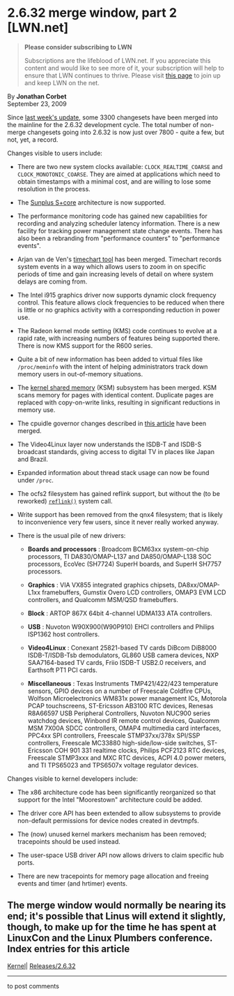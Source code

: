 # 2.6.32 merge window, part 2 [LWN.net]

> **Please consider subscribing to LWN**
> 
> Subscriptions are the lifeblood of LWN.net. If you appreciate this content and would like to see more of it, your subscription will help to ensure that LWN continues to thrive. Please visit [this page](/Promo/nst-nag1/subscribe) to join up and keep LWN on the net. 

By **Jonathan Corbet**  
September 23, 2009 

Since [last week's update](http://lwn.net/Articles/352644/), some 3300 changesets have been merged into the mainline for the 2.6.32 development cycle. The total number of non-merge changesets going into 2.6.32 is now just over 7800 - quite a few, but not, yet, a record. 

Changes visible to users include: 

  * There are two new system clocks available: `CLOCK_REALTIME_COARSE` and `CLOCK_MONOTONIC_COARSE`. They are aimed at applications which need to obtain timestamps with a minimal cost, and are willing to lose some resolution in the process. 

  * The [Sunplus S+core](http://w3.sunplus.com/products/S%2Bcore.asp) architecture is now supported. 

  * The performance monitoring code has gained new capabilities for recording and analyzing scheduler latency information. There is a new facility for tracking power management state change events. There has also been a rebranding from "performance counters" to "performance events". 

  * Arjan van de Ven's [timechart tool](http://lwn.net/Articles/352746/) has been merged. Timechart records system events in a way which allows users to zoom in on specific periods of time and gain increasing levels of detail on where system delays are coming from. 

  * The Intel i915 graphics driver now supports dynamic clock frequency control. This feature allows clock frequencies to be reduced when there is little or no graphics activity with a corresponding reduction in power use. 

  * The Radeon kernel mode setting (KMS) code continues to evolve at a rapid rate, with increasing numbers of features being supported there. There is now KMS support for the R600 series. 

  * Quite a bit of new information has been added to virtual files like `/proc/meminfo` with the intent of helping administrators track down memory users in out-of-memory situations. 

  * The [kernel shared memory](http://lwn.net/Articles/330589/) (KSM) subsystem has been merged. KSM scans memory for pages with identical content. Duplicate pages are replaced with copy-on-write links, resulting in significant reductions in memory use. 

  * The cpuidle governor changes described in [this article](http://lwn.net/Articles/352863/) have been merged. 

  * The Video4Linux layer now understands the ISDB-T and ISDB-S broadcast standards, giving access to digital TV in places like Japan and Brazil. 

  * Expanded information about thread stack usage can now be found under `/proc`. 

  * The ocfs2 filesystem has gained reflink support, but without the (to be reworked) [`reflink()`](http://lwn.net/Articles/333783/) system call. 

  * Write support has been removed from the qnx4 filesystem; that is likely to inconvenience very few users, since it never really worked anyway. 

  * There is the usual pile of new drivers: 

    * **Boards and processors** : Broadcom BCM63xx system-on-chip processors, TI DA830/OMAP-L137 and DA850/OMAP-L138 SOC processors, EcoVec (SH7724) SuperH boards, and SuperH SH7757 processors. 

    * **Graphics** : VIA VX855 integrated graphics chipsets, DA8xx/OMAP-L1xx framebuffers, Gumstix Overo LCD controllers, OMAP3 EVM LCD controllers, and Qualcomm MSM/QSD framebuffers. 

    * **Block** : ARTOP 867X 64bit 4-channel UDMA133 ATA controllers. 

    * **USB** : Nuvoton W90X900(W90P910) EHCI controllers and Philips ISP1362 host controllers. 

    * **Video4Linux** : Conexant 25821-based TV cards DiBcom DiB8000 ISDB-T/ISDB-Tsb demodulators, GL860 USB camera devices, NXP SAA7164-based TV cards, Friio ISDB-T USB2.0 receivers, and Earthsoft PT1 PCI cards. 

    * **Miscellaneous** : Texas Instruments TMP421/422/423 temperature sensors, GPIO devices on a number of Freescale Coldfire CPUs, Wolfson Microelectronics WM831x power management ICs, Motorola PCAP touchscreens, ST-Ericsson AB3100 RTC devices, Renesas R8A66597 USB Peripheral Controllers, Nuvoton NUC900 series watchdog devices, Winbond IR remote control devices, Qualcomm MSM 7X00A SDCC controllers, OMAP4 multimedia card interfaces, PPC4xx SPI controllers, Freescale STMP37xx/378x SPI/SSP controllers, Freescale MC33880 high-side/low-side switches, ST-Ericsson COH 901 331 realtime clocks, Philips PCF2123 RTC devices, Freescale STMP3xxx and MXC RTC devices, ACPI 4.0 power meters, and TI TPS65023 and TPS6507x voltage regulator devices. 




Changes visible to kernel developers include: 

  * The x86 architecture code has been significantly reorganized so that support for the Intel "Moorestown" architecture could be added. 

  * The driver core API has been extended to allow subsystems to provide non-default permissions for device nodes created in devtmpfs. 

  * The (now) unused kernel markers mechanism has been removed; tracepoints should be used instead. 

  * The user-space USB driver API now allows drivers to claim specific hub ports. 

  * There are new tracepoints for memory page allocation and freeing events and timer (and hrtimer) events. 




The merge window would normally be nearing its end; it's possible that Linus will extend it slightly, though, to make up for the time he has spent at LinuxCon and the Linux Plumbers conference.  
Index entries for this article  
---  
[Kernel](/Kernel/Index)| [Releases/2.6.32](/Kernel/Index#Releases-2.6.32)  
  


* * *

to post comments 
